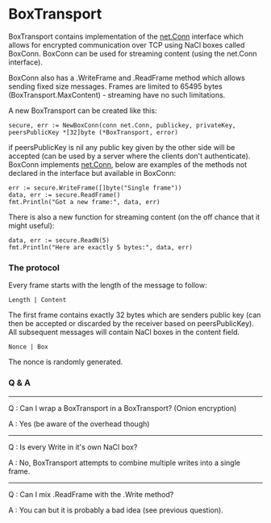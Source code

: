 BoxTransport
============

BoxTransport contains implementation of the [net.Conn](https://golang.org/pkg/net/#Conn) interface which allows for encrypted communication over TCP using NaCl boxes called BoxConn.  BoxConn can be used for streaming content (using the net.Conn interface).

BoxConn also has a .WriteFrame and .ReadFrame method which allows sending fixed size messages. Frames are limited to 65495 bytes (BoxTransport.MaxContent) - streaming have no such limitations.

A new BoxTransport can be created like this:

    secure, err := NewBoxConn(conn net.Conn, publickey, privateKey, peersPublicKey *[32]byte (*BoxTransport, error)

if peersPublicKey is nil any public key given by the other side will be accepted (can be used by a server where the clients don't authenticate). BoxConn implements  [net.Conn](https://golang.org/pkg/net/#Conn), below are examples of the methods not declared in the interface but available in BoxConn:

    err := secure.WriteFrame([]byte("Single frame"))
    data, err := secure.ReadFrame()
    fmt.Println("Got a new frame:", data, err)

There is also a new function for streaming content (on the off chance that it might useful):

    data, err := secure.ReadN(5)
    fmt.Println("Here are exactly 5 bytes:", data, err)

### The protocol

Every frame starts with the length of the message to follow:

    Length | Content

The first frame contains exactly 32 bytes which are senders public key (can then be accepted or discarded by the receiver based on peersPublicKey). All subsequent messages will contain NaCl boxes in the content field.

    Nonce | Box

The nonce is randomly generated.

### Q & A

---

Q : Can I wrap a BoxTransport in a BoxTransport? (Onion encryption)

A : Yes (be aware of the overhead though)

---

Q : Is every Write in it's own NaCl box?

A : No, BoxTransport attempts to combine multiple writes into a single frame.

---

Q : Can I mix .ReadFrame with the .Write method?

A : You can but it is probably a bad idea (see previous question).
